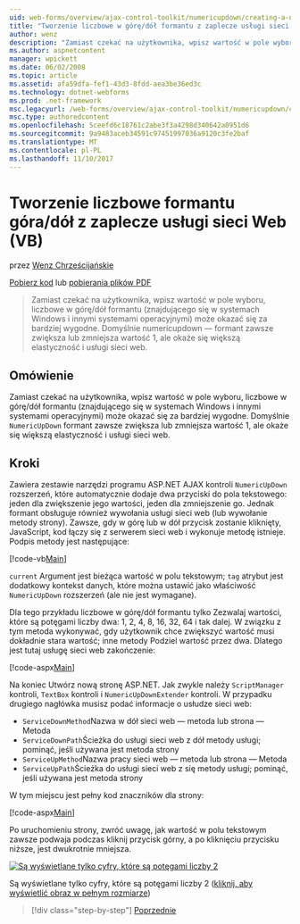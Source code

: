 ```yaml
---
uid: web-forms/overview/ajax-control-toolkit/numericupdown/creating-a-numeric-up-down-control-with-a-web-service-backend-vb
title: "Tworzenie liczbowe w górę/dół formantu z zaplecze usługi sieci Web (VB) | Dokumentacja firmy Microsoft"
author: wenz
description: "Zamiast czekać na użytkownika, wpisz wartość w pole wyboru, liczbowe góra/dół formantu (znajdującego się w systemach Windows i innych systemów operacyjnych) może okazać się c w więcej..."
ms.author: aspnetcontent
manager: wpickett
ms.date: 06/02/2008
ms.topic: article
ms.assetid: afa59dfa-fef1-43d3-8fdd-aea3be36ed3c
ms.technology: dotnet-webforms
ms.prod: .net-framework
msc.legacyurl: /web-forms/overview/ajax-control-toolkit/numericupdown/creating-a-numeric-up-down-control-with-a-web-service-backend-vb
msc.type: authoredcontent
ms.openlocfilehash: 5ceefd6c18761c2abe3f3a4298d340642a0951d6
ms.sourcegitcommit: 9a9483aceb34591c97451997036a9120c3fe2baf
ms.translationtype: MT
ms.contentlocale: pl-PL
ms.lasthandoff: 11/10/2017
---
```

<a name="creating-a-numeric-updown-control-with-a-web-service-backend-vb"></a>Tworzenie liczbowe formantu góra/dół z zaplecze usługi sieci Web (VB)
====================
przez [Wenz Chrześcijańskie](https://github.com/wenz)

[Pobierz kod](http://download.microsoft.com/download/9/3/f/93f8daea-bebd-4821-833b-95205389c7d0/numericupdown1.vb.zip) lub [pobierania plików PDF](http://download.microsoft.com/download/2/d/c/2dc10e34-6983-41d4-9c08-f78f5387d32b/numericupdown1VB.pdf)

> Zamiast czekać na użytkownika, wpisz wartość w pole wyboru, liczbowe w górę/dół formantu (znajdującego się w systemach Windows i innymi systemami operacyjnymi) może okazać się za bardziej wygodne. Domyślnie numericupdown — formant zawsze zwiększa lub zmniejsza wartość 1, ale okaże się większą elastyczność i usługi sieci web.


## <a name="overview"></a>Omówienie

Zamiast czekać na użytkownika, wpisz wartość w pole wyboru, liczbowe w górę/dół formantu (znajdującego się w systemach Windows i innymi systemami operacyjnymi) może okazać się za bardziej wygodne. Domyślnie `NumericUpDown` formant zawsze zwiększa lub zmniejsza wartość 1, ale okaże się większą elastyczność i usługi sieci web.

## <a name="steps"></a>Kroki

Zawiera zestawie narzędzi programu ASP.NET AJAX kontroli `NumericUpDown` rozszerzeń, które automatycznie dodaje dwa przyciski do pola tekstowego: jeden dla zwiększenie jego wartości, jeden dla zmniejszenie go. Jednak formant obsługuje również wywołania usługi sieci web (lub wywołanie metody strony). Zawsze, gdy w górę lub w dół przycisk zostanie kliknięty, JavaScript, kod łączy się z serwerem sieci web i wykonuje metodę istnieje. Podpis metody jest następujące:

[!code-vb[Main](creating-a-numeric-up-down-control-with-a-web-service-backend-vb/samples/sample1.vb)]

`current` Argument jest bieżąca wartość w polu tekstowym; `tag` atrybut jest dodatkowy kontekst danych, które można ustawić jako właściwość `NumericUpDown` rozszerzeń (ale nie jest wymagane).

Dla tego przykładu liczbowe w górę/dół formantu tylko Zezwalaj wartości, które są potęgami liczby dwa: 1, 2, 4, 8, 16, 32, 64 i tak dalej. W związku z tym metoda wykonywać, gdy użytkownik chce zwiększyć wartość musi dokładnie stara wartość; inne metody Podziel wartość przez dwa. Dlatego jest tutaj usługę sieci web zakończenie:

[!code-aspx[Main](creating-a-numeric-up-down-control-with-a-web-service-backend-vb/samples/sample2.aspx)]

Na koniec Utwórz nową stronę ASP.NET. Jak zwykle należy `ScriptManager` kontroli, `TextBox` kontroli i `NumericUpDownExtender` kontroli. W przypadku drugiego nagłówka musisz podać informacje o usłudze sieci web:

- `ServiceDownMethod`Nazwa w dół sieci web — metoda lub strona — Metoda
- `ServiceDownPath`Ścieżka do usługi sieci web z dół metody usługi; pominąć, jeśli używana jest metoda strony
- `ServiceUpMethod`Nazwa pracy sieci web — metoda lub strona — Metoda
- `ServiceUpPath`Ścieżka do usługi sieci web z się metody usługi; pominąć, jeśli używana jest metoda strony

W tym miejscu jest pełny kod znaczników dla strony:

[!code-aspx[Main](creating-a-numeric-up-down-control-with-a-web-service-backend-vb/samples/sample3.aspx)]

Po uruchomieniu strony, zwróć uwagę, jak wartość w polu tekstowym zawsze podwaja podczas kliknij przycisk górny, a po kliknięciu przycisku niższe, jest dwukrotnie mniejsza.


[![Są wyświetlane tylko cyfry, które są potęgami liczby 2](creating-a-numeric-up-down-control-with-a-web-service-backend-vb/_static/image2.png)](creating-a-numeric-up-down-control-with-a-web-service-backend-vb/_static/image1.png)

Są wyświetlane tylko cyfry, które są potęgami liczby 2 ([kliknij, aby wyświetlić obraz w pełnym rozmiarze](creating-a-numeric-up-down-control-with-a-web-service-backend-vb/_static/image3.png))

>[!div class="step-by-step"]
[Poprzednie](creating-a-numeric-up-down-control-with-a-web-service-backend-cs.md)
